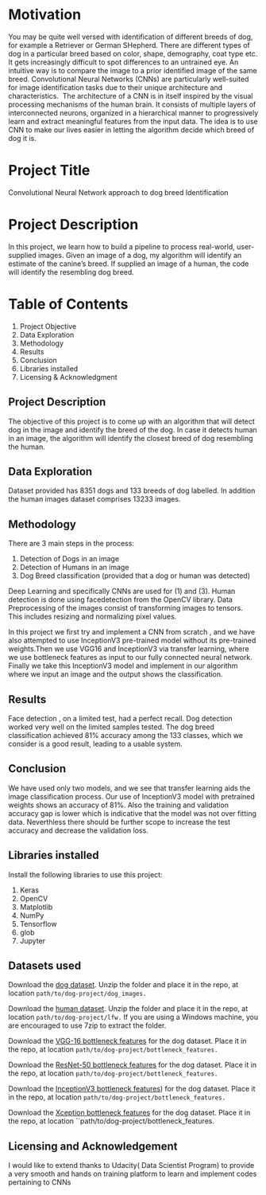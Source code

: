 # Motivation
You may be quite well versed with identification of  different breeds of dog, for example a Retriever or German SHepherd. There are different types of dog in a particular breed based on color, shape, demography, coat type etc. It gets increasingly difficult to spot differences to an untrained eye. An intuitive way is to compare the image to a prior identified image of the same breed. Convolutional Neural Networks (CNNs) are particularly well-suited for image identification tasks due to their unique architecture and characteristics. 
The architecture of a CNN is in itself  inspired by the visual processing mechanisms of the human brain. It consists of multiple layers of interconnected neurons, organized in a hierarchical manner to progressively learn and extract meaningful features from the input data.
The idea is to use CNN to make our lives easier in letting the algorithm decide which breed of dog it is.

# Project Title 
Convolutional Neural Network approach to dog breed Identification

# Project Description
In this project, we learn how to build a pipeline to process real-world, user-supplied images. Given an image of a dog, my algorithm will identify an estimate of the canine’s breed. If supplied an image of a human, the code will identify the resembling dog breed. 

# Table of Contents
1. Project Objective
2. Data Exploration
3. Methodology
4. Results
5. Conclusion
6. Libraries installed 
7. Licensing & Acknowledgment

## Project Description
The objective of this project is to come up with an algorithm that will detect dog in the image and identify the breed of the dog. In case it detects human in an image, the algorithm will identify the closest breed of dog resembling the human. 

## Data Exploration
Dataset provided has 8351 dogs and 133 breeds of dog labelled. In addition the human images dataset comprises 13233 images. 

## Methodology
There are 3 main steps in the process:
1. Detection of Dogs in an image
2. Detection of Humans in an image
3. Dog Breed classification (provided that a dog or human was detected)

Deep Learning and specifically CNNs are used for (1) and (3). Human detection is done using facedetection from the OpenCV library. Data Preprocessing of the images consist of transforming images to tensors. This includes resizing and normalizing pixel values.

In this project we first try and implement a CNN from scratch , and we have also attempted to use InceptionV3 pre-trained model without its pre-trained weights.Then we use VGG16 and InceptionV3 via transfer learning, where we use bottleneck features as input to our fully connected neural network.
Finally we take this InceptionV3 model and implement in our algorithm where we input an image and the output shows the classification.

## Results
Face detection , on a limited test, had a perfect recall. Dog detection worked very well on the limited samples tested. The dog breed classification achieved 81% accuracy among the 133 classes, which we consider is a good result, leading to a usable system.

## Conclusion
We have used only two models, and we see that transfer learning aids the image classification process. Our use of InceptionV3 model with pretrained weights shows an accuracy of 81%. Also the training and validation accuracy gap is lower which is indicative that the model was not over fitting data. Neverthless there should be further scope to increase the test accuracy and decrease the validation loss. 

## Libraries installed
Install the following libraries to use this project:
1. Keras
2. OpenCV
3. Matplotlib
4. NumPy
5. Tensorflow
6. glob
7. Jupyter

## Datasets used

Download the [dog dataset](https://s3-us-west-1.amazonaws.com/udacity-aind/dog-project/dog_images.zip). Unzip the folder and place it in the repo, at location `path/to/dog-project/dog_images.`

Download the [human dataset](https://s3-us-west-1.amazonaws.com/udacity-aind/dog-project/lfw.zip). Unzip the folder and place it in the repo, at location `path/to/dog-project/lfw.` If you are using a Windows machine, you are encouraged to use 7zip to extract the folder.

Download the [VGG-16 bottleneck features](https://s3-us-west-1.amazonaws.com/udacity-aind/dog-project/DogVGG16Data.npz) for the dog dataset. Place it in the repo, at location `path/to/dog-project/bottleneck_features.`

Download the [ResNet-50 bottleneck features](https://s3-us-west-1.amazonaws.com/udacity-aind/dog-project/DogResnet50Data.npz) for the dog dataset. Place it in the repo, at location `path/to/dog-project/bottleneck_features.`

Download the [InceptionV3 bottleneck features](https://s3-us-west-1.amazonaws.com/udacity-aind/dog-project/DogInceptionV3Data.npz)) for the dog dataset. Place it in the repo, at location `path/to/dog-project/bottleneck_features.`

Download the [Xception bottleneck features](https://s3-us-west-1.amazonaws.com/udacity-aind/dog-project/DogXceptionData.npz) for the dog dataset. Place it in the repo, at location ``path/to/dog-project/bottleneck_features.

## Licensing and Acknowledgement
I would like to extend thanks to Udacity( Data Scientist Program) to provide a very smooth and hands on training platform to learn and implement codes pertaining to CNNs

 
